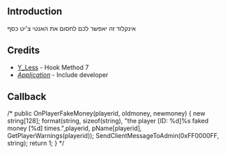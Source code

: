 ## Introduction ##
אינקלוד זה יאפשר לכם לחסום את האנטי צ'יט כסף

## Credits ##
* [Y_Less](http://forum.sa-mp.com/showthread.php?t=441293) - Hook Method 7
* [_Application_](http://www.fxp.co.il/member.php?u=782565) - Include developer

## Callback ##

/*
public OnPlayerFakeMoney(playerid, oldmoney, newmoney)
{
	new string[128];
 	format(string, sizeof(string), "the player [ID: %d]%s faked money [%d] times.",playerid, pName[playerid], GetPlayerWarnings(playerid));
  	SendClientMessageToAdmin(0xFF0000FF, string);
	return 1;
}
*/
